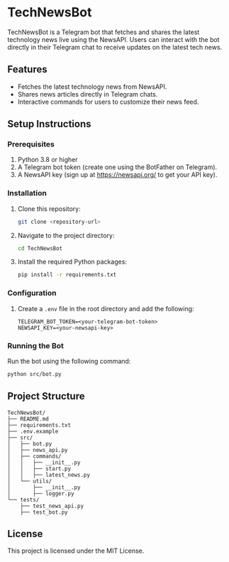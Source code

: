 # TechNewsBot

TechNewsBot is a Telegram bot that fetches and shares the latest technology news live using the NewsAPI. Users can interact with the bot directly in their Telegram chat to receive updates on the latest tech news.

## Features
- Fetches the latest technology news from NewsAPI.
- Shares news articles directly in Telegram chats.
- Interactive commands for users to customize their news feed.

## Setup Instructions

### Prerequisites
1. Python 3.8 or higher
2. A Telegram bot token (create one using the BotFather on Telegram).
3. A NewsAPI key (sign up at https://newsapi.org/ to get your API key).

### Installation
1. Clone this repository:
   ```bash
   git clone <repository-url>
   ```
2. Navigate to the project directory:
   ```bash
   cd TechNewsBot
   ```
3. Install the required Python packages:
   ```bash
   pip install -r requirements.txt
   ```

### Configuration
1. Create a `.env` file in the root directory and add the following:
   ```env
   TELEGRAM_BOT_TOKEN=<your-telegram-bot-token>
   NEWSAPI_KEY=<your-newsapi-key>
   ```

### Running the Bot
Run the bot using the following command:
```bash
python src/bot.py
```

## Project Structure
```
TechNewsBot/
├── README.md
├── requirements.txt
├── .env.example
├── src/
│   ├── bot.py
│   ├── news_api.py
│   ├── commands/
│   │   ├── __init__.py
│   │   ├── start.py
│   │   ├── latest_news.py
│   └── utils/
│       ├── __init__.py
│       ├── logger.py
└── tests/
    ├── test_news_api.py
    ├── test_bot.py
```

## License
This project is licensed under the MIT License.
